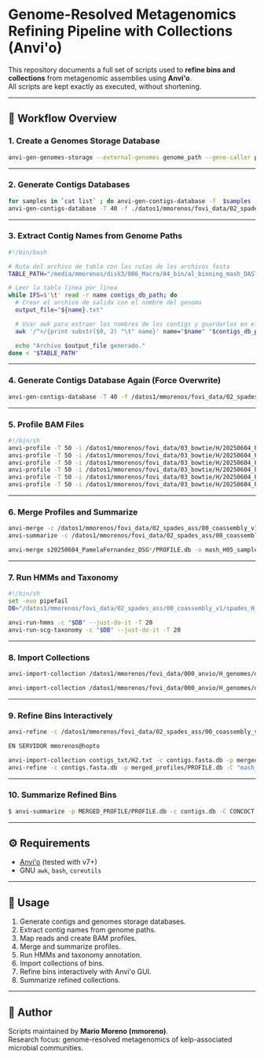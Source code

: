 # Genome-Resolved Metagenomics Refining Pipeline with Collections (Anvi'o)

This repository documents a full set of scripts used to **refine bins and collections** from metagenomic assemblies using **Anvi'o**.  
All scripts are kept exactly as executed, without shortening.

---

## 📂 Workflow Overview

### 1. Create a Genomes Storage Database
```bash
anvi-gen-genomes-storage --external-genomes genome_path --gene-caller prodigal -o mash_H-GENOMES.db
```

---

### 2. Generate Contigs Databases
```bash
for samples in `cat list` ; do anvi-gen-contigs-database -f  $samples -o $samples.db -n "mash_H05" ; done
anvi-gen-contigs-database -T 40 -f ./datos1/mmorenos/fovi_data/02_spades_ass/00_coassembly_v1/spades_H_coassembly/contigs.fasta -o /datos1/mmorenos/fovi_data/02_spades_ass/00_coassembly_v1/spades_H_coassembly/contigs.fasta.db -n "mash_H05" --force-overwrite
```

---

### 3. Extract Contig Names from Genome Paths
```bash
#!/bin/bash

# Ruta del archivo de tabla con las rutas de los archivos fasta
TABLE_PATH="/media/mmorenos/disk3/006_Macro/04_bin/al_binning_mash_DASTool_bins/bins_fasta/genome_path"

# Leer la tabla línea por línea
while IFS=$'\t' read -r name contigs_db_path; do
  # Crear el archivo de salida con el nombre del genoma
  output_file="${name}.txt"

  # Usar awk para extraer los nombres de los contigs y guardarlos en el archivo de salida
  awk '/^>/{print substr($0, 2) "\t" name}' name="$name" "$contigs_db_path" | tr -cd '\11\12\15\40-\176' > "$output_file"

  echo "Archivo $output_file generado."
done < "$TABLE_PATH"
```

---

### 4. Generate Contigs Database Again (Force Overwrite)
```bash
anvi-gen-contigs-database -T 40 -f /datos1/mmorenos/fovi_data/02_spades_ass/00_coassembly_v1/spades_H_coassembly/contigs.fasta -o /datos1/mmorenos/fovi_data/02_spades_ass/00_coassembly_v1/spades_H_coassembly/contigs.fasta.db -n "mash_H05" --force-overwrite
```

---

### 5. Profile BAM Files
```bash
#!/bin/sh
anvi-profile -T 50 -i /datos1/mmorenos/fovi_data/03_bowtie/H/20250604_PamelaFernandez_DSG_H1_S7.sorted.bam  -c /datos1/mmorenos/fovi_data/02_spades_ass/00_coassembly_v1/spades_H_coassembly/contigs.fasta.db
anvi-profile -T 50 -i /datos1/mmorenos/fovi_data/03_bowtie/H/20250604_PamelaFernandez_DSG_H1_S8.sorted.bam  -c /datos1/mmorenos/fovi_data/02_spades_ass/00_coassembly_v1/spades_H_coassembly/contigs.fasta.db
anvi-profile -T 50 -i /datos1/mmorenos/fovi_data/03_bowtie/H/20250604_PamelaFernandez_DSG_H2_S9.sorted.bam  -c /datos1/mmorenos/fovi_data/02_spades_ass/00_coassembly_v1/spades_H_coassembly/contigs.fasta.db
anvi-profile -T 50 -i /datos1/mmorenos/fovi_data/03_bowtie/H/20250604_PamelaFernandez_DSG_H2_S10.sorted.bam -c /datos1/mmorenos/fovi_data/02_spades_ass/00_coassembly_v1/spades_H_coassembly/contigs.fasta.db
anvi-profile -T 50 -i /datos1/mmorenos/fovi_data/03_bowtie/H/20250604_PamelaFernandez_DSG_H3_S11.sorted.bam -c /datos1/mmorenos/fovi_data/02_spades_ass/00_coassembly_v1/spades_H_coassembly/contigs.fasta.db
anvi-profile -T 50 -i /datos1/mmorenos/fovi_data/03_bowtie/H/20250604_PamelaFernandez_DSG_H3_S12.sorted.bam -c /datos1/mmorenos/fovi_data/02_spades_ass/00_coassembly_v1/spades_H_coassembly/contigs.fasta.db
```

---

### 6. Merge Profiles and Summarize
```bash
anvi-merge -c /datos1/mmorenos/fovi_data/02_spades_ass/00_coassembly_v1/spades_H_coassembly/contigs.fasta.db -o MERGED -P */PROFILE.db
anvi-summarize -c /datos1/mmorenos/fovi_data/02_spades_ass/00_coassembly_v1/spades_H_coassembly/contigs.fasta.db -p MERGED/PROFILE.db -o MERGED/SUMMARY

anvi-merge s20250604_PamelaFernandez_DSG*/PROFILE.db -o mash_H05_samples-merged/ -c /datos1/mmorenos/fovi_data/02_spades_ass/00_coassembly_v1/spades_H_coassembly/contigs.fasta.db 
```

---

### 7. Run HMMs and Taxonomy
```bash
#!/bin/sh
set -euo pipefail
DB="/datos1/mmorenos/fovi_data/02_spades_ass/00_coassembly_v1/spades_H_coassembly/contigs.fasta.db"

anvi-run-hmms -c "$DB" --just-do-it -T 20
anvi-run-scg-taxonomy -c "$DB" --just-do-it -T 20
```

---

### 8. Import Collections
```bash
anvi-import-collection /datos1/mmorenos/fovi_data/000_anvio/H_genomes/dastool_05/anvio_db/H1.txt -c /datos1/mmorenos/fovi_data/02_spades_ass/00_coassembly_v1/spades_H_coassembly/contigs.fasta.db -p /datos1/mmorenos/fovi_data/03_bowtie/H/mash_H05_samples-merged/PROFILE.db  -C "mash_H05" --contigs-mode

anvi-import-collection /datos1/mmorenos/fovi_data/000_anvio/H_genomes/dastool_05/anvio_db/H1.txt -c /datos1/mmorenos/fovi_data/02_spades_ass/00_coassembly_v1/spades_H_coassembly/contigs.fasta.db -p /datos1/mmorenos/fovi_data/03_bowtie/H/mash_H05_samples-merged/PROFILE.db  -C "mash_H05" --contigs-mode
```

---

### 9. Refine Bins Interactively
```bash
anvi-refine -c /datos1/mmorenos/fovi_data/02_spades_ass/00_coassembly_v1/spades_H_coassembly/contigs.fasta.db -p /datos1/mmorenos/fovi_data/03_bowtie/H/mash_H05_samples-merged/PROFILE.db  -C "mash_H05" -b H1

EN SERVIDOR mmorenos@hopto 

anvi-import-collection contigs_txt/H2.txt -c contigs.fasta.db -p merged_profiles/PROFILE.db -C "mash_H05" --contigs-mode  
anvi-refine -c contigs.fasta.db -p merged_profiles/PROFILE.db -C "mash_H05" -b H1
```

---

### 10. Summarize Refined Bins
```bash
$ anvi-summarize -p MERGED_PROFILE/PROFILE.db -c contigs.db -C CONCOCT -o MERGED_SUMMARY
```

---

## ⚙️ Requirements
- [Anvi'o](https://anvio.org/) (tested with v7+)
- GNU `awk`, `bash`, `coreutils`

---

## 🚀 Usage
1. Generate contigs and genomes storage databases.  
2. Extract contig names from genome paths.  
3. Map reads and create BAM profiles.  
4. Merge and summarize profiles.  
5. Run HMMs and taxonomy annotation.  
6. Import collections of bins.  
7. Refine bins interactively with Anvi'o GUI.  
8. Summarize refined collections.  

---

## 👤 Author
Scripts maintained by **Mario Moreno (mmoreno)**.  
Research focus: genome-resolved metagenomics of kelp-associated microbial communities.
